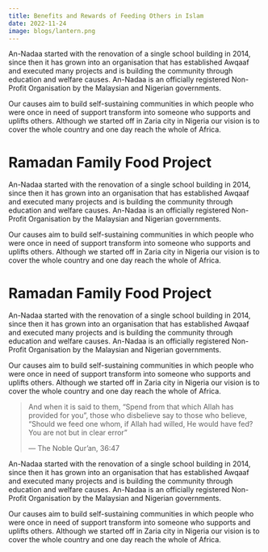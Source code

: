 ```yaml
---
title: Benefits and Rewards of Feeding Others in Islam
date: 2022-11-24
image: blogs/lantern.png
---
```


An-Nadaa started with the renovation of a single school building in 2014, since then it has grown into an organisation that has established Awqaaf and executed many projects and is building the community through education and welfare causes. An-Nadaa is an officially registered Non-Profit Organisation by the Malaysian and Nigerian governments.

Our causes aim to build self-sustaining communities in which people who were once in need of support transform into someone who supports and uplifts others. Although we started off in Zaria city in Nigeria our vision is to cover the whole country and one day reach the whole of Africa.

# Ramadan Family Food Project

An-Nadaa started with the renovation of a single school building in 2014, since then it has grown into an organisation that has established Awqaaf and executed many projects and is building the community through education and welfare causes. An-Nadaa is an officially registered Non-Profit Organisation by the Malaysian and Nigerian governments.

Our causes aim to build self-sustaining communities in which people who were once in need of support transform into someone who supports and uplifts others. Although we started off in Zaria city in Nigeria our vision is to cover the whole country and one day reach the whole of Africa.

# Ramadan Family Food Project

An-Nadaa started with the renovation of a single school building in 2014, since then it has grown into an organisation that has established Awqaaf and executed many projects and is building the community through education and welfare causes. An-Nadaa is an officially registered Non-Profit Organisation by the Malaysian and Nigerian governments.

Our causes aim to build self-sustaining communities in which people who were once in need of support transform into someone who supports and uplifts others. Although we started off in Zaria city in Nigeria our vision is to cover the whole country and one day reach the whole of Africa.

> And when it is said to them, “Spend from that which Allah has provided for you”, those who disbelieve say to those who believe, “Should we feed one whom, if Allah had willed, He would have fed? You are not but in clear error”
>
> — The Noble Qur’an, 36:47

An-Nadaa started with the renovation of a single school building in 2014, since then it has grown into an organisation that has established Awqaaf and executed many projects and is building the community through education and welfare causes. An-Nadaa is an officially registered Non-Profit Organisation by the Malaysian and Nigerian governments.

Our causes aim to build self-sustaining communities in which people who were once in need of support transform into someone who supports and uplifts others. Although we started off in Zaria city in Nigeria our vision is to cover the whole country and one day reach the whole of Africa.
